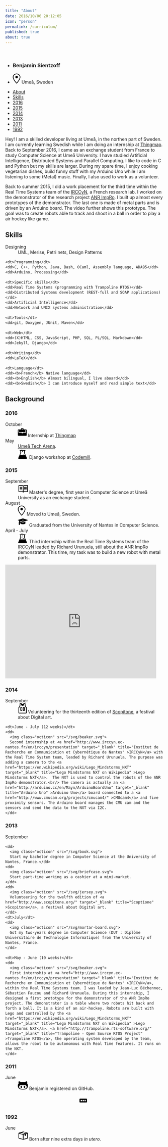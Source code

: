 ```yaml
---
title: "About"
date: 2016/10/06 20:12:05
icon: "person"
permalink: /curriculum/
published: true
about: true
---
```

<div id="cv-header">

  <img class="avatar" src="https://avatars0.githubusercontent.com/u/891025?s=320" alt="" title="" />

  <ul class="cv-header-list" >
    <li><h3 id="name" >Benjamin Sientzoff</h3></li>
    <li><img class="octicon" src="/svg/location.svg" /> Umeå, Sweden</li>
  </ul>

  <ul id="menu"  class="cv-header-list" >
    <li class="cv-list-item" ><a href="#aboutme">About</a></li>
    <li class="cv-list-item" ><a href="#skills">Skills</a></li>
    <li class="cv-list-item" ><a href="#cur-2016" title="" >2016</a></li>
    <li class="cv-list-item" ><a href="#cur-2015" title="Sweden!" >2015</a></li>
    <li class="cv-list-item" ><a href="#cur-2014" title="" >2014</a></li>
    <li class="cv-list-item" ><a href="#cur-2013" title="" >2013</a></li>
    <li class="cv-list-item" ><a href="#cur-2011" title="" >2011</a></li>
    <li class="cv-list-item" ><a href="#cur-1992" title="" >1992</a></li>
  </ul>

</div>

<section>

  <p id="aboutme">
  <!--
    <span class="medium-octicon octicon-quote" ></span>
  -->
    Hey! I am a skilled developer living at Umeå, in the northen part of Sweden. I am currently learning Swedish while I am doing an internship at <a href="http://www.thingmap.com/" target="_blank" title="Thingmap - A simple way to ask around" >Thingmap</a>. Back to September 2016, I came as an exchange student from France to study Computer Science at Umeå University. I have studied Artificial Intelligence, Distributed Systems and Parallel Computing. I like to code in C and Python but my skills are larger. During my spare time, I enjoy cooking vegetarian dishes, build funny stuff with my Arduino Uno while I am listening to some (Metal) music. Finally, I also used to work as a volunteer.
  </p>

  <p>
    Back to summer 2015, I did a work placement for the third time within the Real Time Systems team of the <a href="http://www.irccyn.ec-nantes.fr/en/irccyn/presentation" target="_blank" title="Institut de Recherche en Communication et Cybernétique de Nantes" >IRCCyN</a>, a French research lab. I worked on the demonstrator of the research project <a href="http://anr-impro.irccyn.ec-nantes.fr/#description" target="_blank" title="About ANR ImpRo" >ANR ImpRo</a>. I built up almost every prototypes of the demonstrator. The last one is made of metal parts and is driven by an Arduino board. The video further shows this prototype. The goal was to create robots able to track and shoot in a ball in order to play a air hockey like game.
  </p>

  <h2 id="skills">Skills</h2>
  <dl>
    <dt>Designing</dt>
    <dd>UML, Merise, Petri nets, Design Patterns</dd>

    <dt>Programming</dt>
    <dd>C, C++, Python, Java, Bash, OCaml, Assembly language, ADA95</dd>
    <dd>Arduino, Processing</dd>

    <dt>Specific skills</dt>
    <dd>Real Time Systems (programming with Trampoline RTOS)</dd>
    <dd>Distributed Systems development (REST-full and SOAP applications)</dd>
    <dd>Artificial Intelligence</dd>
    <dd>Network and UNIX systems administration</dd>

    <dt>Tools</dt>
    <dd>git, Doxygen, JUnit, Maven</dd>

    <dt>Web</dt>
    <dd>(X)HTML, CSS, JavaScript, PHP, SQL, PL/SQL, Markdown</dd>
    <dd>Jekyll, Django</dd>

    <dt>Writing</dt>
    <dd>LaTeX</dd>

    <dt>Language</dt>
    <dd><b>French</b> Native language</dd>
    <dd><b>English</b> Almost bilingual, I live aboard</dd>
    <dd><b>Swedish</b> I can introduce myself and read simple text</dd>
  </dl>

  <h2>Background</h2>
  <h3 id="cur-2016" >2016</h3>
  <dl>
    <dt>October</dt>
    <dd>
    <img class="octicon" src="/svg/briefcase.svg" />
    Internship at <a href="http://www.thingmap.com/" title="Thingamp - A simple way to ask around">Thingmap</a>
    </dd>
    <dt>May</dt>
    <dd>
    <span class="octicon octicon-comment-discussion"></span>
    <a href="http://www.uminovainnovation.se/evenemang/umea-tech-arena-2016" >Umeå Tech Arena</a>.
    </dd>
    <dd>
    <img class="octicon" src="/svg/beaker.svg" />
    Django workshop at <a href="http://www.codemill.se/" >Codemill</a>.
    </dd>
  </dl>
  <h3 id="cur-2015" >2015</h3>
  <dl>
    <dt>September</dt>
    <dd>
      <img class="octicon" src="/svg/book.svg" />
      Master's degree, first year in Computer Science at Umeå University as an exchange student.
    </dd>
    <dt>August</dt>
    <dd>
      <img class="octicon" src="/svg/location.svg" />
      Moved to Umeå, Sweden.
    </dd>
    <dd>
      <img class="octicon" src="/svg/mortar-board.svg" />
      Graduated from the University of Nantes in Computer Science.
    </dd>
    <dt>April - July</dt>
    <dd>
      <img class="octicon" src="/svg/beaker.svg" />
      Third internship within the Real Time Systems team of the <a href="http://www.irccyn.ec-nantes.fr/en/irccyn/presentation" target="_blank" title="Institut de Recherche en Communication et Cybernétique de Nantes" >IRCCyN</a> leaded by Richard Urunuela, still about the ANR ImpRo demonstrator. This time, my task was to build a new robot with metal parts.
    </dd>
  </dl>

  <iframe width="480" height="360" src="https://www.youtube.com/img/91nHZ1eDwN4?rel=0" frameborder="0" allowfullscreen></iframe>

  <h3 id="cur-2014" >2014</h3>
  <dl>
    <dt>September</dt>
    <dd>
      <img class="octicon" src="/svg/jersey.svg" />
      Volunteering for the thirteenth edition of <a href="http://www.scopitone.org/" target="_blank" title="Scoptione" >Scopitone</a>, a festival about Digital art.
    </dd>

    <dt>June - July (12 weeks)</dt>
    <dd>
      <img class="octicon" src="/svg/beaker.svg">
      Second internship at <a href="http://www.irccyn.ec-nantes.fr/en/irccyn/presentation" target="_blank" title="Institut de Recherche en Communication et Cybernétique de Nantes" >IRCCyN</a> with the Real Time System team, leaded by Richard Urunuela. The purpose was adding a camera to the <a href="https://en.wikipedia.org/wiki/Lego_Mindstorms_NXT" target="_blank" title="Lego Mindstorms NXT on Wikipedia" >Lego Mindstorms NXT</a>.  The NXT is used to control the robots of the ANR ImpRo demonstrator.<br/> The camera is actually an <a href="http://arduino.cc/en/Mayn/ArduinoBoardUno" target="_blank" title="Arduino Uno" >Arduino Uno</a> board connected to a <a href="http://www.cmucam.org/projects/cmucam4/" >CMUcam4</a> and five proximity sensors. The Arduino board manages the CMU cam and the sensors and send the data to the NXT via I2C.
    </dd>
  </dl>

  <h3 id="cur-2013" >2013</h3>
  <dl>
    <dt>September</dt>

    <dd>
      <img class="octicon" src="/svg/book.svg">
      Start my bachelor degree in Computer Science at the University of Nantes, France.</dd>
    <dd>
      <img class="octicon" src="/svg/briefcase.svg">
      Start part-time working as a cashier at a mini-market.
    </dd>
    <dd>
      <img class="octicon" src="/svg/jersey.svg">
      Volunteering for the twelfth edition of <a href="http://www.scopitone.org/" target="_blank" title="Scoptione" >Scopitone</a>, a festival about Digital art.
    </dd>
    <dt>July</dt>
    <dd>
      <img class="octicon" src="/svg/mortar-board.svg">
      Got my two-years degree in Computer Science (DUT : Diplôme Universitaire de Technologie Informatique) from The University of Nantes, France.
    </dd>

    <dt>May - June (10 weeks)</dt>
    <dd>
      <img class="octicon" src="/svg/beaker.svg">
      First internship at <a href="http://www.irccyn.ec-nantes.fr/en/irccyn/presentation" target="_blank" title="Institut de Recherche en Communication et Cybernétique de Nantes" >IRCCyN</a>, within the Real Time Systems team. I was leaded by Jean-Luc Béchennec, Sébastien Faucou and Richard Urunuela. During this internship, I designed a first prototype for the demonstrator of the ANR ImpRo project. The demonstrator is a table where two robots hit back and forth a ball. It is a kind of an air-hockey. Robots are built with Lego and controlled by the <a href="https://en.wikipedia.org/wiki/Lego_Mindstorms_NXT" target="_blank" title="Lego Mindstorms NXT on Wikipedia" >Lego Mindstorms NXT</a>. <a href="http://trampoline.rts-software.org/" target="_blank" title="Trampoline - Open Source RTOS Project" >Trampoline RTOS</a>, the operating system developed by the team, allows the robot to be autonomous with Real Time features. It runs on the NXT.
    </dd>
  </dl>

  <h3 id="cur-2011" >2011</h3>
  <dl>
    <dt>June</dt>
    <dd>
      <img class="octicon" src="/svg/octoface.svg">
      Benjamin registered on GitHub.
    </dd>
  </dl>

  <div style="margin: auto; width: 32px; display:block;"><img class="octicon" with="32px" src="/svg/ellipses.svg"></div>


  <h3 id="cur-1992" >1992</h3>
  <dl>
    <dt>June</dt>
    <dd>
      <img class="octicon" src="/svg/package.svg" />
      Born after nine extra days <i>in utero</i>.
    </dd>
  </dl>
</section>
